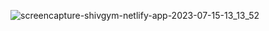![screencapture-shivgym-netlify-app-2023-07-15-13_13_52](https://github.com/shivtej1201/gymweb/assets/121230565/552f24dc-1a6c-4c8f-8521-0ae581999a08)
